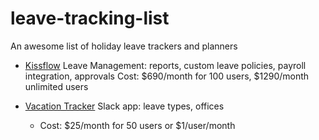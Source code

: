 # leave-tracking-list
An awesome list of holiday leave trackers and planners

* [Kissflow](https://kissflow.com/hr/leave-management/) Leave Management: reports, custom leave policies, payroll integration, approvals
  Cost: $690/month for 100 users, $1290/month unlimited users

* [Vacation Tracker](https://vacationtracker.io/) Slack app: leave types, offices
  * Cost: $25/month for 50 users or $1/user/month
